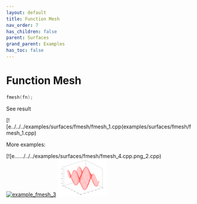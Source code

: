 ```yaml
---
layout: default
title: Function Mesh
nav_order: 7
has_children: false
parent: Surfaces
grand_parent: Examples
has_toc: false
---
```

# Function Mesh

```cpp
fmesh(fn);
```


See result

[![e../../../examples/surfaces/fmesh/fmesh_1.cpp(examples/surfaces/fmesh/fmesh_1.cpp)

More examples:
    
[![e....../../../examples/surfaces/fmesh/fmesh_4.cpp.png_2.cpp)  [![example_fmesh_3](docs/examples/surfaces/fmesh/fmesh_3_thumb.png)](examples/surfaces/fmesh/fmesh_3.cpp)  [![example_fmesh_4](docs/examples/surfaces/fmesh/fmesh_4_thumb.png)](examples/surfaces/fmesh/fmesh_4.cpp)

  


